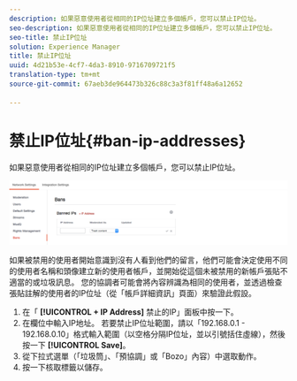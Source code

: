 ```yaml
---
description: 如果惡意使用者從相同的IP位址建立多個帳戶，您可以禁止IP位址。
seo-description: 如果惡意使用者從相同的IP位址建立多個帳戶，您可以禁止IP位址。
seo-title: 禁止IP位址
solution: Experience Manager
title: 禁止IP位址
uuid: 4d21b53e-4cf7-4da3-8910-9716709721f5
translation-type: tm+mt
source-git-commit: 67aeb3de964473b326c88c3a3f81ff48a6a12652

---
```



# 禁止IP位址{#ban-ip-addresses}

如果惡意使用者從相同的IP位址建立多個帳戶，您可以禁止IP位址。

![](assets/Bans-1024x239.png)

如果被禁用的使用者開始意識到沒有人看到他們的留言，他們可能會決定使用不同的使用者名稱和頭像建立新的使用者帳戶，並開始從這個未被禁用的新帳戶張貼不適當的或垃圾訊息。 您的協調者可能會將內容辨識為相同的使用者，並透過檢查張貼註解的使用者的IP位址（從「帳戶詳細資訊」頁面）來驗證此假設。

1. 在「 **[!UICONTROL + IP Address]** 禁止的IP」面板中按一下。
1. 在欄位中輸入IP地址。 若要禁止IP位址範圍，請以「192.168.0.1 - 192.168.0.10」格式輸入範圍（以空格分隔IP位址，並以引號括住虛線），然後按一下 **[!UICONTROL Save]**。
1. 從下拉式選單（「垃圾筒」、「預協調」或「Bozo」內容）中選取動作。
1. 按一下核取標籤以儲存。
